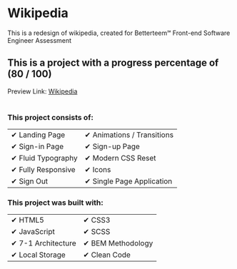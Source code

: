 # Wikipedia

This is a redesign of wikipedia, created for Betterteem℠ Front-end Software Engineer Assessment
## This is a project with a progress percentage of (80 / 100)
Preview Link: [Wikipedia](https://wkpd.netlify.app/)
<br>
<br>
### This project consists of:

<table>
  <tr>
    <td>✔ Landing Page</td>
    <td>✔ Animations / Transitions</td>
  </tr>
  <tr>
    <td>✔ Sign-in Page</td>
    <td>✔ Sign-up Page</td>
  </tr>
  <tr>
    <td>✔ Fluid Typography</td>
    <td>✔ Modern CSS Reset</td>
  </tr>
  <tr>
    <td>✔ Fully Responsive</td>
    <td>✔ Icons</td>
  </tr>
  <tr>
    <td>✔ Sign Out</td>
    <td>✔ Single Page Application</td>
  </tr>
</table>

### This project was built with:

<table>
 <tr>
    <td>✔ HTML5</td>
    <td>✔ CSS3</td>
 </tr>
 <tr>
    <td>✔ JavaScript</td>
    <td>✔ SCSS</td>
 </tr>
 <tr>
    <td>✔ 7-1 Architecture</td>
    <td>✔ BEM Methodology</td>
 </tr>
 <tr>
    <td>✔ Local Storage</td>
    <td>✔ Clean Code</td>
 </tr>
</table>
